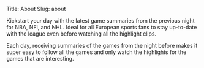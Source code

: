 Title: About
Slug: about

Kickstart your day with the latest game summaries from the previous night for NBA, NFl, and NHL. Ideal for all European sports fans to stay up-to-date with the league even before watching all the highlight clips.

Each day, receiving summaries of the games from the night before makes it super easy to follow all the games and only watch the highlights for the games that are interesting.

